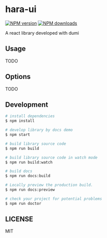 # hara-ui

[![NPM version](https://img.shields.io/npm/v/hara-ui.svg?style=flat)](https://npmjs.org/package/hara-ui)
[![NPM downloads](http://img.shields.io/npm/dm/hara-ui.svg?style=flat)](https://npmjs.org/package/hara-ui)

A react library developed with dumi

## Usage

TODO

## Options

TODO

## Development

```bash
# install dependencies
$ npm install

# develop library by docs demo
$ npm start

# build library source code
$ npm run build

# build library source code in watch mode
$ npm run build:watch

# build docs
$ npm run docs:build

# Locally preview the production build.
$ npm run docs:preview

# check your project for potential problems
$ npm run doctor
```

## LICENSE

MIT
